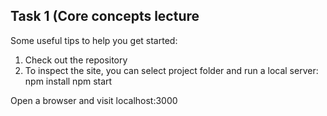 ## Task 1 (Core concepts lecture

Some useful tips to help you get started:
1. Check out the repository
2. To inspect the site, you can select project folder and run a local server:
    npm install
    npm start

Open a browser and visit localhost:3000